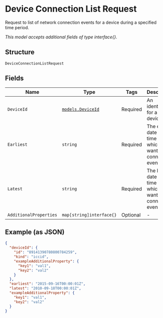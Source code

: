
# Device Connection List Request

Request to list of network connection events for a device during a specified time period.

*This model accepts additional fields of type interface{}.*

## Structure

`DeviceConnectionListRequest`

## Fields

| Name | Type | Tags | Description |
|  --- | --- | --- | --- |
| `DeviceId` | [`models.DeviceId`](../../doc/models/device-id.md) | Required | An identifier for a single device. |
| `Earliest` | `string` | Required | The earliest date and time for which you want connection events. |
| `Latest` | `string` | Required | The last date and time for which you want connection events. |
| `AdditionalProperties` | `map[string]interface{}` | Optional | - |

## Example (as JSON)

```json
{
  "deviceId": {
    "id": "89141390780800784259",
    "kind": "iccid",
    "exampleAdditionalProperty": {
      "key1": "val1",
      "key2": "val2"
    }
  },
  "earliest": "2015-09-16T00:00:01Z",
  "latest": "2010-09-18T00:00:01Z",
  "exampleAdditionalProperty": {
    "key1": "val1",
    "key2": "val2"
  }
}
```

